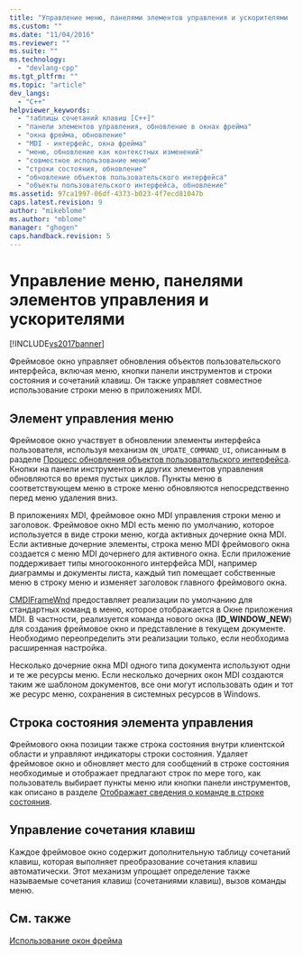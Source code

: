 ```yaml
---
title: "Управление меню, панелями элементов управления и ускорителями | Microsoft Docs"
ms.custom: ""
ms.date: "11/04/2016"
ms.reviewer: ""
ms.suite: ""
ms.technology: 
  - "devlang-cpp"
ms.tgt_pltfrm: ""
ms.topic: "article"
dev_langs: 
  - "C++"
helpviewer_keywords: 
  - "таблицы сочетаний клавиш [C++]"
  - "панели элементов управления, обновление в окнах фрейма"
  - "окна фрейма, обновление"
  - "MDI - интерфейс, окна фрейма"
  - "меню, обновление как контекстных изменений"
  - "совместное использование меню"
  - "строки состояния, обновление"
  - "обновление объектов пользовательского интерфейса"
  - "объекты пользовательского интерфейса, обновление"
ms.assetid: 97ca1997-06df-4373-b023-4f7ecd81047b
caps.latest.revision: 9
author: "mikeblome"
ms.author: "mblome"
manager: "ghogen"
caps.handback.revision: 5
---
```

# Управление меню, панелями элементов управления и ускорителями
[!INCLUDE[vs2017banner](../assembler/inline/includes/vs2017banner.md)]

Фреймовое окно управляет обновления объектов пользовательского интерфейса, включая меню, кнопки панели инструментов и строки состояния и сочетаний клавиш.  Он также управляет совместное использование строки меню в приложениях MDI.  
  
## Элемент управления меню  
 Фреймовое окно участвует в обновлении элементы интерфейса пользователя, используя механизм `ON_UPDATE_COMMAND_UI`, описанным в разделе [Процесс обновления объектов пользовательского интерфейса](../mfc/how-to-update-user-interface-objects.md).  Кнопки на панели инструментов и других элементов управления обновляются во время пустых циклов.  Пункты меню в соответствующем меню в строке меню обновляются непосредственно перед меню удаления вниз.  
  
 В приложениях MDI, фреймовое окно MDI управления строки меню и заголовок.  Фреймовое окно MDI есть меню по умолчанию, которое используется в виде строки меню, когда активных дочерние окна MDI.  Если активные дочерние элементы, строка меню MDI фреймового окна создается с меню MDI дочернего для активного окна.  Если приложение поддерживает типы многооконного интерфейса MDI, например диаграммы и документы листа, каждый тип помещает собственные меню в строку меню и изменяет заголовок главного фреймового окна.  
  
 [CMDIFrameWnd](../mfc/reference/cmdiframewnd-class.md) предоставляет реализации по умолчанию для стандартных команд в меню, которое отображается в Окне приложения MDI.  В частности, реализуется команда нового окна \(**ID\_WINDOW\_NEW**\) для создания фреймовое окно и представление в текущем документе.  Необходимо переопределить эти реализации только, если необходима расширенная настройка.  
  
 Несколько дочерние окна MDI одного типа документа используют одни и те же ресурсы меню.  Если несколько дочерних окон MDI создаются таким же шаблоном документов, все они могут использовать один и тот же ресурс меню, сохранения в системных ресурсов в Windows.  
  
## Строка состояния элемента управления  
 Фреймового окна позиции также строка состояния внутри клиентской области и управляют индикаторы строки состояния.  Удаляет фреймовое окно и обновляет место для сообщений в строке состояния необходимые и отображает предлагают строк по мере того, как пользователь выбирает пункты меню или кнопки панели инструментов, как описано в разделе [Отображает сведения о команде в строке состояния](../Topic/How%20to:%20Display%20Command%20Information%20in%20the%20Status%20Bar.md).  
  
## Управление сочетания клавиш  
 Каждое фреймовое окно содержит дополнительную таблицу сочетаний клавиш, которая выполняет преобразование сочетания клавиш автоматически.  Этот механизм упрощает определение также называемые сочетания клавиш \(сочетаниями клавиш\), вызов команды меню.  
  
## См. также  
 [Использование окон фрейма](../Topic/Using%20Frame%20Windows.md)